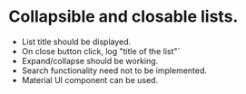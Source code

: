 # Collapsible and closable lists.
- List title should be displayed.
- On close button click, log "title of the list"`
- Expand/collapse should be working.
- Search functionality need not to be implemented.
- Material UI component can be used.

